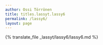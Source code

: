 ```yaml
---
author: Ossi Törrönen
title: titles.lassyt.lassy6
permalink: /lassy6/
layout: page
---
```

{% translate_file _lassyt/lassy6/lassy6.md %}